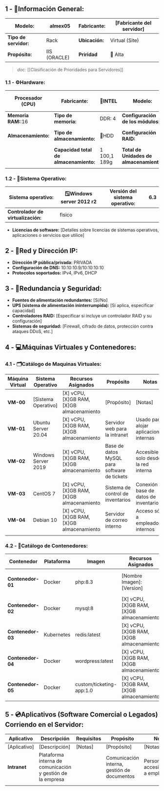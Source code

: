 ## **1 - 📓Información General:**

| **Modelo:**           | almex05      | Fabricante:    | [Fabricante del servidor] |
| --------------------- | ------------ | -------------- | ------------------------- |
| **Tipo de servidor:** | Rack         | **Ubicación:** | Virtual (Site)            |
| **Propósito:**        | IIS (ORACLE) | **Priridad**   | 🔴 Alta  <br>             |
> _doc:_ [[Clasificación de Prioridades para Servidores]]
> 
### **1.1 - ⚙️Hardware:**

| Procesador (CPU)    | **Fabricante:**                        | 🔹INTEL<br>  | **Modelo:**                              | xeon e5-2403      |
| ------------------- | -------------------------------------- | ------------ | ---------------------------------------- | ----------------- |
| **Memoria RAM:**:16 | **Tipo de memoria:**                   | DDR: 4       | **Configuración de los módulos:**        | 4                 |
| **Almacenamiento:** | **Tipo de almacenamiento:**            | 💾HDD <br>   | **Configuración RAID:**                  | ✅❌<br>Raid[# Num] |
|                     | **Capacidad total de almacenamiento:** | 1 100,1 189g | **Total de Unidades de almacenamiento:** | [2]               |
|                     |                                        |              |                                          |                   |

### **1.2 - 🐧Sistema Operativo:**

| **Sistema operativo:**             | 🪟Windows server 2012 r2 | **Versión del sistema operativo:** | 6.3 |
| ---------------------------------- | ------------------------ | ---------------------------------- | --- |
| **Controlador de virtualización:** | fisico                   |                                    |     |
- **Licencias de software:** [Detalles sobre licencias de sistemas operativos, aplicaciones o servicios que utilice]

## **2 - 🛜Red y Dirección IP:**
- **Dirección IP pública/privada:** PRIVADA
- **Configuración de DNS:** 10:10:10:9/10:10:10:10
- **Protocolos soportados:** IPv4, IPv6, DHCP

## **3 - 🔐Redundancia y Seguridad:**
- **Fuentes de alimentación redundantes:** [Sí/No]
- **UPS (sistema de alimentación ininterrumpida):** [Si aplica, especificar capacidad]
- **Controladores RAID:** [Especificar si incluye un controlador RAID y su configuración]    
- **Sistemas de seguridad:** [Firewall, cifrado de datos, protección contra ataques DDoS, etc.]

## **4 - 💻Máquinas Virtuales y Contenedores:**

### **4.1 - 🗂️Catálogo de Maquinas Virtuales:**

| **Máquina Virtual** | **Sistema Operativo** | **Recursos Asignados**                    | **Propósito**                                | **Notas**                               |
| ------------------- | --------------------- | ----------------------------------------- | -------------------------------------------- | --------------------------------------- |
| **VM-00**           | [Sistema Operativo]   | [X] vCPU, [X]GB RAM, [X]GB almacenamiento | [Propósito]                                  | [Notas]                                 |
| **VM-01**           | Ubuntu Server 20.04   | [X] vCPU, [X]GB RAM, [X]GB almacenamiento | Servidor web para la intranet                | Usado para alojar aplicaciones internas |
| **VM-02**           | Windows Server 2019   | [X] vCPU, [X]GB RAM, [X]GB almacenamiento | Base de datos MySQL para software de tickets | Accesible solo desde la red interna     |
| **VM-03**           | CentOS 7              | [X] vCPU, [X]GB RAM, [X]GB almacenamiento | Sistema de control de inventarios            | Conexión a base de datos de inventarios |
| **VM-04**           | Debian 10             | [X] vCPU, [X]GB RAM, [X]GB almacenamiento | Servidor de correo interno                   | Acceso sólo a empleados internos        |
|                     |                       |                                           |                                              |                                         |

### **4.2 - 📁Catálogo de Contenedores:**

| **Contenedor**    | **Plataforma** | **Imagen**               | **Recursos Asignados**                    | **Propósito**                                  | **Notas**                                     |         |
| ----------------- | -------------- | ------------------------ | ----------------------------------------- | ---------------------------------------------- | --------------------------------------------- | ------- |
| **Contenedor-01** | Docker         | php:8.3                  | [Nombre Imagen]:[Version]                 | [X] vCPU, [X]GB RAM, [X]GB almacenamiento      | [Propósito]                                   | [Notas] |
| **Contenedor-02** | Docker         | mysql:8                  | [X] vCPU, [X]GB RAM, [X]GB almacenamiento | Base de datos para la gestión de tickets       | Conexión a través de red interna              |         |
| **Contenedor-03** | Kubernetes     | redis:latest             | [X] vCPU, [X]GB RAM, [X]GB almacenamiento | Caché de datos para aplicaciones internas      | Usado para optimizar el rendimiento           |         |
| **Contenedor-04** | Docker         | wordpress:latest         | [X] vCPU, [X]GB RAM, [X]GB almacenamiento | Plataforma de gestión de contenido (CMS)       | Acceso solo para administradores de contenido |         |
| **Contenedor-05** | Docker         | custom/ticketing-app:1.0 | [X] vCPU, [X]GB RAM, [X]GB almacenamiento | Aplicación personalizada de gestión de tickets | Acceso restringido a usuarios internos        |         |

## **5 - 💿Aplicativos (Software Comercial o Legados) Corriendo en el Servidor:**

| **Aplicativo** | **Descripción**                                            | Requisitos | **Propósito**                               | **Notas**                                 |
| -------------- | ---------------------------------------------------------- | ---------- | ------------------------------------------- | ----------------------------------------- |
| [Aplicativo]   | [Descripción]                                              | [Notas]    | [Propósito]                                 | [Notas]                                   |
| **Intranet**   | Plataforma interna de comunicación y gestión de la empresa |            | Comunicación interna, gestión de documentos | Personalizado, accesible solo a empleados |
|                |                                                            |            |                                             |                                           |
